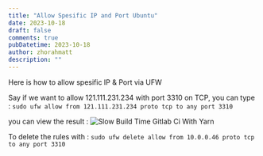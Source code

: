 ```yaml
---
title: "Allow Spesific IP and Port Ubuntu"
date: 2023-10-18
draft: false
comments: true
pubDatetime: 2023-10-18
author: zhorahmatt
description: ""
---
```


Here is how to allow spesific IP & Port via UFW

Say if we want to allow 121.111.231.234 with port 3310 on TCP, you can type :
`sudo ufw allow from 121.111.231.234 proto tcp to any port 3310`

you can view the result :
![Slow Build Time Gitlab Ci With Yarn](/assets/ufw.png)

To delete the rules with :
`sudo ufw delete allow from 10.0.0.46 proto tcp to any port 3310`
